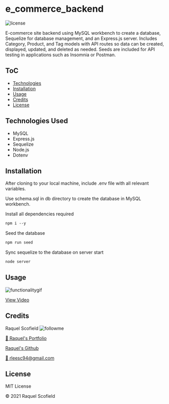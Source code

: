 # e_commerce_backend
![license](https://img.shields.io/github/license/raquellee/e_commerce_backend)<br />

E-commerce site backend using MySQL workbench to create a database, Sequelize for database management, and an Express.js server. Includes Category, Product, and Tag models with API routes so data can be created, displayed, updated, and deleted as needed. Seeds are included for API testing in applications such as Insomnia or Postman.


## ToC
* [Technologies](#Technologies-Used)
* [Installation](#Installation)
* [Usage](#Usage)
* [Credits](#Credits)
* [License](#License)

## Technologies Used 
* MySQL
* Express.js
* Sequelize
* Node.js
* Dotenv


## Installation
After cloning to your local machine, include .env file with all relevant variables.

Use schema.sql in db directory to create the database in MySQL workbench.

Install all dependencies required
```md
npm i --y
```

Seed the database 
```md
npm run seed
```

Sync sequelize to the database on server start
 ```md
node server
```


## Usage
![functionalitygif](https://github.com/RaquelLee/e_commerce_backend/blob/main/assets/images/ecommbackend.gif?raw=true)

[View Video](https://drive.google.com/file/d/1U8ZK8ZQW2Wpcvhyr_3KsiL22R6LUw8C1/view)

## Credits 
Raquel Scofield ![followme](https://img.shields.io/github/followers/raquellee?label=Follow&style=social)

[:eyes: Raquel's Portfolio](https://raquellee.github.io/)

[Raquel's Github](http://github.com/raquellee)

<a href="rleesc94@gmail.com">:email: rleesc94@gmail.com</a>


## License 
MIT License

:copyright: 2021 Raquel Scofield